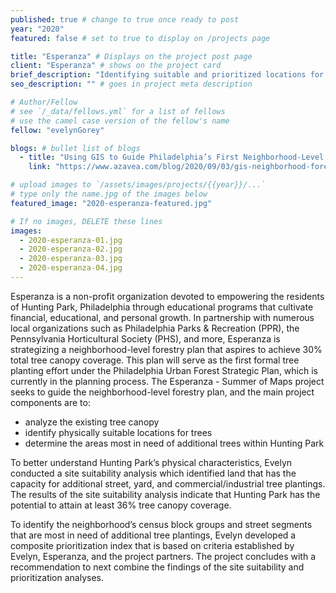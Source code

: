 ```yaml
---
published: true # change to true once ready to post
year: "2020"
featured: false # set to true to display on /projects page

title: "Esperanza" # Displays on the project post page
client: "Esperanza" # shows on the project card
brief_description: "Identifying suitable and prioritized locations for tree plantings in Hunting Park, Philadelphia" # shows on the project card
seo_description: "" # goes in project meta description

# Author/Fellow
# see `/_data/fellows.yml` for a list of fellows
# use the camel case version of the fellow's name
fellow: "evelynGorey"

blogs: # bullet list of blogs
  - title: "Using GIS to Guide Philadelphia’s First Neighborhood-Level Forestry Plan"
    link: "https://www.azavea.com/blog/2020/09/03/gis-neighborhood-forestry-plan/"

# upload images to `/assets/images/projects/{{year}}/...`
# type only the name.jpg of the images below
featured_image: "2020-esperanza-featured.jpg"

# If no images, DELETE these lines
images:
  - 2020-esperanza-01.jpg
  - 2020-esperanza-02.jpg
  - 2020-esperanza-03.jpg
  - 2020-esperanza-04.jpg
---
```

Esperanza is a non-profit organization devoted to empowering the residents of Hunting Park, Philadelphia through educational programs that cultivate financial, educational, and personal growth. In partnership with numerous local organizations such as Philadelphia Parks & Recreation (PPR), the Pennsylvania Horticultural Society (PHS), and more, Esperanza is strategizing a neighborhood-level forestry plan that aspires to achieve 30% total tree canopy coverage. This plan will serve as the first formal tree planting effort under the Philadelphia Urban Forest Strategic Plan, which is currently in the planning process. The Esperanza - Summer of Maps project seeks to guide the neighborhood-level forestry plan, and the main project components are to:

- analyze the existing tree canopy
- identify physically suitable locations for trees
- determine the areas most in need of additional trees within Hunting Park

To better understand Hunting Park’s physical characteristics, Evelyn conducted a site suitability analysis which identified land that has the capacity for additional street, yard, and commercial/industrial tree plantings. The results of the site suitability analysis indicate that Hunting Park has the potential to attain at least 36% tree canopy coverage.

To identify the neighborhood’s census block groups and street segments that are most in need of additional tree plantings, Evelyn developed a composite prioritization index that is based on criteria established by Evelyn, Esperanza, and the project partners. The project concludes with a recommendation to next combine the findings of the site suitability and prioritization analyses.
